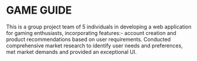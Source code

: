 # GAME GUIDE
This is a group project team of 5 individuals in developing a web application for gaming enthusiasts, incorporating features:- account creation and product recommendations based on user requirements.
Conducted comprehensive market research to identify user needs and preferences, met market demands and provided an exceptional UI.
